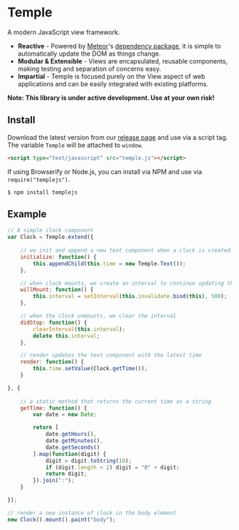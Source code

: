 # Temple

A modern JavaScript view framework.

* __Reactive__ - Powered by [Meteor](http://meteor.com)'s [dependency package](https://github.com/meteor/meteor/blob/e78861b7d0dbb60e5e2bf59bab2cb06ce6596c04/packages/deps/deps.js), it is simple to automatically update the DOM as things change.
* __Modular & Extensible__ - Views are encapsulated, reusable components, making testing and separation of concerns easy.
* __Impartial__ - Temple is focused purely on the View aspect of web applications and can be easily integrated with existing platforms.

__Note: This library is under active development. Use at your own risk!__

## Install

Download the latest version from our [release page](https://github.com/BeneathTheInk/Temple/releases) and use via a script tag. The variable `Temple` will be attached to `window`.

```html
<script type="text/javascript" src="temple.js"></script>
```

If using Browserify or Node.js, you can install via NPM and use via `require("templejs")`.

```shell
$ npm install templejs
```

## Example

```javascript
// A simple clock component
var Clock = Temple.extend({
	
	// we init and append a new text component when a clock is created
	initialize: function() {
		this.appendChild(this.time = new Temple.Text());
	},

	// when clock mounts, we create an interval to continue updating the time
	willMount: function() {
		this.interval = setInterval(this.invalidate.bind(this), 500);
	},

	// when the clock unmounts, we clear the interval
	didStop: function() {
		clearInterval(this.interval);
		delete this.interval;
	},

	// render updates the text component with the latest time
	render: function() {
		this.time.setValue(Clock.getTime());
	}

}, {
	
	// a static method that returns the current time as a string
	getTime: function() {
		var date = new Date;

		return [
			date.getHours(),
			date.getMinutes(),
			date.getSeconds()
		].map(function(digit) {
			digit = digit.toString(10);
			if (digit.length < 2) digit = "0" + digit;
			return digit;
		}).join(":");
	}

});

// render a new instance of clock in the body element
new Clock().mount().paint("body");
```